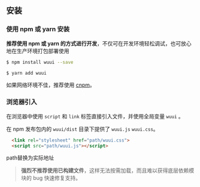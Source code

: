 ## 安装

### 使用 npm 或 yarn 安装

**推荐使用 npm 或 yarn 的方式进行开发**，不仅可在开发环境轻松调试，也可放心地在生产环境打包部署使用

```bash
$ npm install wuui --save
```

```bash
$ yarn add wuui
```
如果网络环境不佳，推荐使用 [cnpm](https://github.com/cnpm/cnpm)。

### 浏览器引入

在浏览器中使用 `script` 和 `link` 标签直接引入文件，并使用全局变量 `wuui` 。

在 npm 发布包内的 `wuui/dist` 目录下提供了 `wuui.js` `wuui.css`。

```html
  <link rel="stylesheet" href="path/wuui.css">
  <script src="path/wuui.js"></script>
```
path替换为实际地址

> **强烈不推荐使用已构建文件**，这样无法按需加载，而且难以获得底层依赖模块的 bug 快速修复支持。